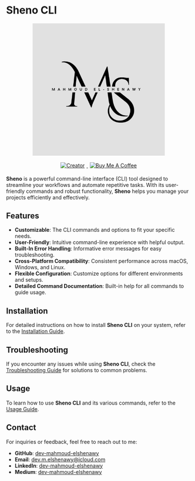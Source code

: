 # Sheno CLI

<div style="text-align: center;">
    <img src="./assets/logo.png" alt="Sheno CLI" width="360" style="margin-bottom: 10px;"/> 
    <div style="display: inline-block; vertical-align: middle;">
        <a href="https://www.linkedin.com/in/dev-mahmoud-elshenawy/">
            <img src="https://img.shields.io/badge/Creator-Mahmoud%20El%20Shenawy-blue" alt="Creator" style="margin: 5px;">
        </a>
        <a href="https://www.buymeacoffee.com/m.elshenawy" target="_blank">
            <img src="https://cdn.buymeacoffee.com/buttons/default-orange.png" alt="Buy Me A Coffee" width="174" style="margin: 5px;">
        </a>
    </div>
</div>

**Sheno** is a powerful command-line interface (CLI) tool designed to streamline your workflows and automate repetitive tasks. With its user-friendly commands and robust functionality, **Sheno** helps you manage your projects efficiently and effectively.

## Features

- **Customizable**: The CLI commands and options to fit your specific needs.
- **User-Friendly**: Intuitive command-line experience with helpful output.
- **Built-In Error Handling**: Informative error messages for easy troubleshooting.
- **Cross-Platform Compatibility**: Consistent performance across macOS, Windows, and Linux.
- **Flexible Configuration**: Customize options for different environments and setups.
- **Detailed Command Documentation**: Built-in help for all commands to guide usage.

## Installation

For detailed instructions on how to install **Sheno CLI** on your system, refer to the [Installation Guide](https://github.com/dev-mahmoud-elshenawy/sheno_cli/blob/main/INSTALLATION.md).

## Troubleshooting

If you encounter any issues while using **Sheno CLI**, check the [Troubleshooting Guide](https://github.com/dev-mahmoud-elshenawy/sheno_cli/blob/main/TROUBLESHOOT.md) for solutions to common problems.

## Usage

To learn how to use **Sheno CLI** and its various commands, refer to the [Usage Guide](https://github.com/dev-mahmoud-elshenawy/sheno_cli/blob/main/USAGE.md).

## Contact

For inquiries or feedback, feel free to reach out to me:

- **GitHub**: [dev-mahmoud-elshenawy](https://github.com/dev-mahmoud-elshenawy)
- **Email**: [dev.m.elshenawy@icloud.com](mailto:dev.m.elshenawy@icloud.com)
- **LinkedIn**: [dev-mahmoud-elshenawy](https://www.linkedin.com/in/dev-mahmoud-elshenawy)
- **Medium**: [dev-mahmoud-elshenawy](https://medium.com/@dev-mahmoud-elshenawy)